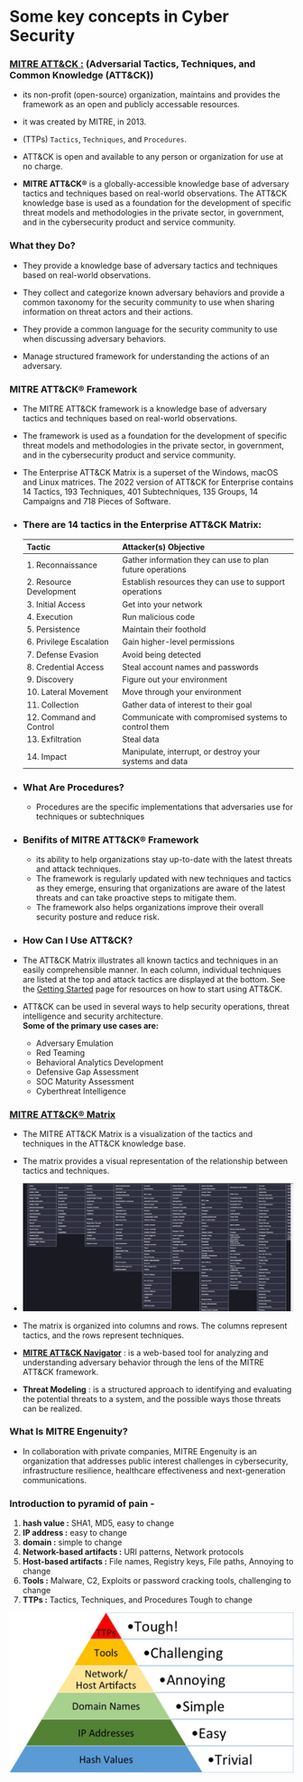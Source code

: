 # Some key concepts in Cyber Security


### [MITRE ATT&CK :](https://attack.mitre.org/) (Adversarial Tactics, Techniques, and Common Knowledge (ATT&CK))

- its non-profit (open-source) organization, maintains and provides the framework as an open and publicly accessable resources.

- it was created by MITRE, in 2013.

- (TTPs) `Tactics`, `Techniques`, and `Procedures`.

- ATT&CK is open and available to any person or organization for use at no charge. 

- **MITRE ATT&CK®** is a globally-accessible knowledge base of adversary tactics and techniques based on real-world observations. The ATT&CK knowledge base is used as a foundation for the development of specific threat models and methodologies in the private sector, in government, and in the cybersecurity product and service community.

### What they Do?

- They provide a knowledge base of adversary tactics and techniques based on real-world observations.

- They collect and categorize known adversary behaviors and provide a common taxonomy for the security community to use when sharing information on threat actors and their actions.

- They provide a common language for the security community to use when discussing adversary behaviors.

- Manage structured framework for understanding the actions of an adversary.


### MITRE ATT&CK® Framework

- The MITRE ATT&CK framework is a knowledge base of adversary tactics and techniques based on real-world observations.

- The framework is used as a foundation for the development of specific threat models and methodologies in the private sector, in government, and in the cybersecurity product and service community.

- The Enterprise ATT&CK Matrix is a superset of the Windows, macOS and Linux matrices. The 2022 version of ATT&CK for Enterprise contains 14 Tactics, 193 Techniques, 401 Subtechniques, 135 Groups, 14 Campaigns and 718 Pieces of Software. 


- ### There are 14 tactics in the Enterprise ATT&CK Matrix:
    | Tactic                | Attacker(s) Objective                                       |
    |-----------------------|-------------------------------------------------------------|
    | 1. Reconnaissance      | Gather information they can use to plan future operations  |
    | 2. Resource Development| Establish resources they can use to support operations     |
    | 3. Initial Access      | Get into your network                                      |
    | 4. Execution           | Run malicious code                                         |
    | 5. Persistence         | Maintain their foothold                                    |
    | 6. Privilege Escalation| Gain higher-level permissions                              |
    | 7. Defense Evasion     | Avoid being detected                                       |
    | 8. Credential Access    | Steal account names and passwords                         |
    | 9. Discovery           | Figure out your environment                                |
    | 10. Lateral Movement    | Move through your environment                             |
    | 11. Collection         | Gather data of interest to their goal                      |
    | 12. Command and Control | Communicate with compromised systems to control them      |
    | 13. Exfiltration       | Steal data                                                 |
    | 14. Impact             | Manipulate, interrupt, or destroy your systems and data    |

- ### What Are Procedures?
    - Procedures are the specific implementations that adversaries use for techniques or subtechniques

- ### Benifits of MITRE ATT&CK® Framework
    - its ability to help organizations stay up-to-date with the latest threats and attack techniques.
    - The framework is regularly updated with new techniques and tactics as they emerge, ensuring that organizations are aware of the latest threats and can take proactive steps to mitigate them.
    - The framework also helps organizations improve their overall security posture and reduce risk.

- ### How Can I Use ATT&CK?

- The ATT&CK Matrix illustrates all known tactics and techniques in an easily comprehensible manner. In each column, individual techniques are listed at the top and attack tactics are displayed at the bottom. See the [Getting Started](https://attack.mitre.org/resources/) page for resources on how to start using ATT&CK.
- ATT&CK can be used in several ways to help security operations, threat intelligence and security architecture.<br>
**Some of the primary use cases are:**

    - Adversary Emulation
    - Red Teaming
    - Behavioral Analytics Development
    - Defensive Gap Assessment
    - SOC Maturity Assessment
    - Cyberthreat Intelligence

### [MITRE ATT&CK® Matrix](https://attack.mitre.org/matrices/enterprise/)

- The MITRE ATT&CK Matrix is a visualization of the tactics and techniques in the ATT&CK knowledge base.

- The matrix provides a visual representation of the relationship between tactics and techniques.

- ![alt text](image.png)

- The matrix is organized into columns and rows. The columns represent tactics, and the rows represent techniques.

- **[MITRE ATT&CK Navigator](https://mitre-attack.github.io/attack-navigator/)** :  is a web-based tool for analyzing and understanding adversary behavior through the lens of the MITRE ATT&CK framework.

- **Threat Modeling** : is a structured approach to identifying and evaluating the potential threats to a system, and the possible ways those threats can be realized.


### What Is MITRE Engenuity?

- In collaboration with private companies, MITRE Engenuity is an organization that addresses public interest challenges in cybersecurity, infrastructure resilience, healthcare effectiveness and next-generation communications.


### Introduction to pyramid of pain - 
1. **hash value :** SHA1, MD5, easy to change
2. **IP address :** easy to change
3. **domain :** simple to change
4. **Network-based artifacts :** URI patterns, Network protocols 
5. **Host-based artifacts :** File names, Registry keys, File paths, Annoying to change
6. **Tools :** Malware, C2, Exploits or password cracking tools, challenging to change
7. **TTPs :** Tactics, Techniques, and Procedures Tough to change

![alt text](image-1.png)

